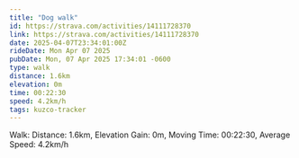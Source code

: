 ```yaml
---
title: "Dog walk"
id: https://strava.com/activities/14111728370
link: https://strava.com/activities/14111728370
date: 2025-04-07T23:34:01:00Z
rideDate: Mon Apr 07 2025
pubDate: Mon, 07 Apr 2025 17:34:01 -0600
type: walk
distance: 1.6km
elevation: 0m
time: 00:22:30
speed: 4.2km/h
tags: kuzco-tracker
---
```

Walk: Distance: 1.6km, Elevation Gain: 0m, Moving Time: 00:22:30, Average Speed: 4.2km/h